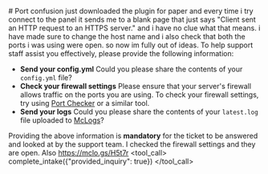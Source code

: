 <user>
# Port confusion
</user>
<user>
just downloaded the plugin for paper and every time i try connect to the panel it sends me to a blank page that just says "Client sent an HTTP request to an HTTPS server." and i have no clue what that means. i have made sure to change the host name and i also check that both the ports i was using were open. so now im fully out of ideas.
</user>
<assistant>
To help support staff assist you effectively, please provide the following information:

- **Send your config.yml** Could you please share the contents of your `config.yml` file?
- **Check your firewall settings** Please ensure that your server's firewall allows traffic on the ports you are using. To check your firewall settings, try using [Port Checker](https://portchecker.co/) or a similar tool.
- **Send your logs** Could you please share the contents of your `latest.log` file uploaded to [McLogs](https://mclo.gs)? 

Providing the above information is **mandatory** for the ticket to be answered and looked at by the support team.
</assistant>
<user>
I checked the firewall settings and they are open.
Also https://mclo.gs/H5t7r
</user>
<tool_call>
complete_intake({"provided_inquiry": true})
</tool_call>
